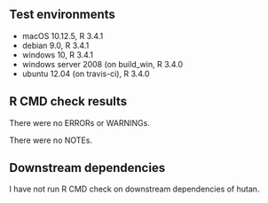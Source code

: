 ## Test environments
* macOS 10.12.5, R 3.4.1
* debian 9.0, R 3.4.1
* windows 10, R 3.4.1
* windows server 2008 (on build_win, R 3.4.0
* ubuntu 12.04 (on travis-ci), R 3.4.0

## R CMD check results
There were no ERRORs or WARNINGs. 

There were no NOTEs.

## Downstream dependencies
I have not run R CMD check on downstream dependencies of hutan.

